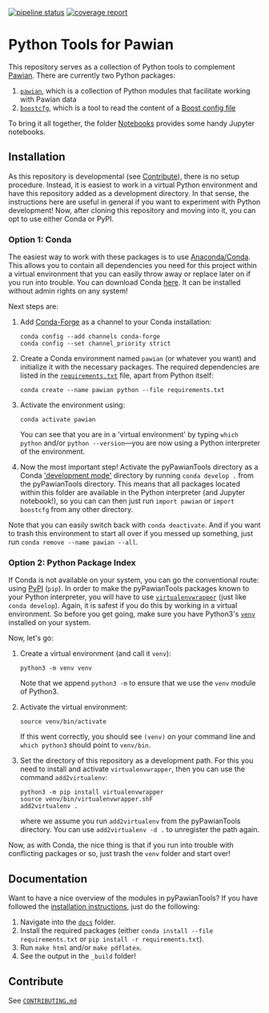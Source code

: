 [![pipeline status](https://jollyj.ep1.rub.de/redeboer/pyPawianTools/badges/master/pipeline.svg)](https://jollyj.ep1.rub.de/redeboer/pyPawianTools/commits/master)
[![coverage report](https://jollyj.ep1.rub.de/redeboer/pyPawianTools/badges/master/coverage.svg)](https://jollyj.ep1.rub.de/redeboer/pyPawianTools/commits/master)

# Python Tools for Pawian

This repository serves as a collection of Python tools to complement [Pawian](https://panda-wiki.gsi.de/foswiki/bin/view/PWA/PawianPwaSoftware). There are currently two Python packages:

1. [`pawian`](./pawian), which is a collection of Python modules that facilitate working with Pawian data
2. [`boostcfg`](./boostcfg), which is a tool to read the content of a [Boost config file](https://www.boost.org/doc/libs/1_72_0/doc/html/boost/program_options/parse_co_1_3_32_9_8_1_1_11.html)

To bring it all together, the folder [Notebooks](./Notebooks) provides some handy Jupyter notebooks.


## Installation

As this repository is developmental (see [Contribute](#contribute)), there is no setup procedure. Instead, it is easiest to work in a virtual Python environment and have this repository added as a development directory. In that sense, the instructions here are useful in general if you want to experiment with Python development! Now, after cloning this repository and moving into it, you can opt to use either Conda or PyPI.

### Option 1: Conda
The easiest way to work with these packages is to use [Anaconda/Conda](https://www.anaconda.com/). This allows you to contain all dependencies you need for this project within a virtual environment that you can easily throw away or replace later on if you run into trouble. You can download Conda [here](https://www.anaconda.com/distribution/#download-section). It can be installed without admin rights on any system!

Next steps are:
1. Add [Conda-Forge](https://conda-forge.org/) as a channel to your Conda installation:
   ```
   conda config --add channels conda-forge
   conda config --set channel_priority strict
   ```

2. Create a Conda environment named `pawian` (or whatever you want) and initialize it with the necessary packages. The required dependencies are listed in the [`requirements.txt`](./requirements.txt) file, apart from Python itself:
   ```
   conda create --name pawian python --file requirements.txt
   ```

3. Activate the environment using:
   ```
   conda activate pawian
   ```
   You can see that you are in a 'virtual environment' by typing `which python` and/or `python --version`—you are now using a Python interpreter of the environment.

4. Now the most important step! Activate the pyPawianTools directory as a Conda ['development mode'](https://docs.conda.io/projects/conda-build/en/latest/resources/commands/conda-develop.html) directory by running `conda develop .` from the pyPawianTools directory. This means that all packages located within this folder are available in the Python interpreter (and Jupyter notebook!), so you can can then just run `import pawian` or `import boostcfg` from any other directory.

Note that you can easily switch back with `conda deactivate`. And if you want to trash this environment to start all over if you messed up something, just run `conda remove --name pawian --all`.

### Option 2: Python Package Index
If Conda is not available on your system, you can go the conventional route: using [PyPI](https://pypi.org/) (`pip`). In order to make the pyPawianTools packages known to your Python interpreter, you will have to use [`virtualenvwrapper`](https://virtualenvwrapper.readthedocs.io/en/latest/) (just like `conda develop`). Again, it is safest if you do this by working in a virtual environment. So before you get going, make sure you have Python3's [`venv`](https://docs.python.org/3/library/venv.html) installed on your system.

Now, let's go:
1. Create a virtual environment (and call it `venv`):
   ```
   python3 -m venv venv
   ```
   Note that we append `python3 -m` to ensure that we use the `venv` module of Python3.

2. Activate the virtual environment:
   ```
   source venv/bin/activate
   ```
   If this went correctly, you should see `(venv)` on your command line and `which python3` should point to `venv/bin`.

3. Set the directory of this repository as a development path. For this you need to install and activate `virtualenvwrapper`, then you can use the command `add2virtualenv`:
   ```
   python3 -m pip install virtualenvwrapper
   source venv/bin/virtualenvwrapper.shF
   add2virtualenv .
   ```
   where we assume you run `add2virtualenv` from the pyPawianTools directory. You can use `add2virtualenv -d .` to unregister the path again.

Now, as with Conda, the nice thing is that if you run into trouble with conflicting packages or so, just trash the `venv` folder and start over!


## Documentation

Want to have a nice overview of the modules in pyPawianTools? If you have followed the [installation instructions](#installation), just do the following:

1. Navigate into the [`docs`](./docs) folder.
2. Install the required packages (either `conda install --file requirements.txt` or `pip install -r requirements.txt`).
3. Run `make html` and/or `make pdflatex`.
4. See the output in the `_build` folder!


## Contribute

See [`CONTRIBUTING.md`](./CONTRIBUTING.md)